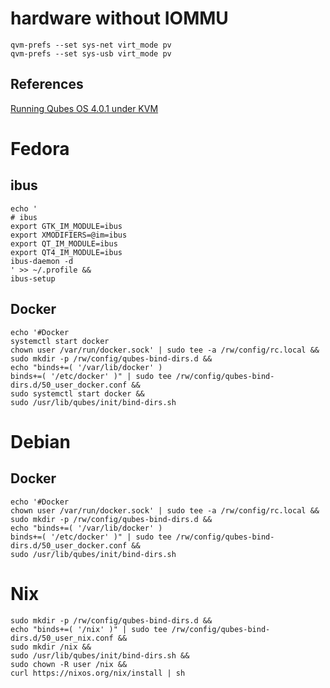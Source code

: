 # hardware without IOMMU

```
qvm-prefs --set sys-net virt_mode pv
qvm-prefs --set sys-usb virt_mode pv
```

## References

[Running Qubes OS 4.0.1 under KVM](https://www.reddit.com/r/Qubes/comments/b5cgc4/running_qubes_os_401_under_kvm/)

# Fedora

## ibus

```
echo '
# ibus
export GTK_IM_MODULE=ibus
export XMODIFIERS=@im=ibus
export QT_IM_MODULE=ibus
export QT4_IM_MODULE=ibus
ibus-daemon -d
' >> ~/.profile &&
ibus-setup
```

## Docker

```
echo '#Docker
systemctl start docker
chown user /var/run/docker.sock' | sudo tee -a /rw/config/rc.local &&
sudo mkdir -p /rw/config/qubes-bind-dirs.d &&
echo "binds+=( '/var/lib/docker' )
binds+=( '/etc/docker' )" | sudo tee /rw/config/qubes-bind-dirs.d/50_user_docker.conf &&
sudo systemctl start docker &&
sudo /usr/lib/qubes/init/bind-dirs.sh
```

# Debian

## Docker

```
echo '#Docker
chown user /var/run/docker.sock' | sudo tee -a /rw/config/rc.local &&
sudo mkdir -p /rw/config/qubes-bind-dirs.d &&
echo "binds+=( '/var/lib/docker' )
binds+=( '/etc/docker' )" | sudo tee /rw/config/qubes-bind-dirs.d/50_user_docker.conf &&
sudo /usr/lib/qubes/init/bind-dirs.sh
```

# Nix

```
sudo mkdir -p /rw/config/qubes-bind-dirs.d &&
echo "binds+=( '/nix' )" | sudo tee /rw/config/qubes-bind-dirs.d/50_user_nix.conf &&
sudo mkdir /nix &&
sudo /usr/lib/qubes/init/bind-dirs.sh &&
sudo chown -R user /nix &&
curl https://nixos.org/nix/install | sh
```
